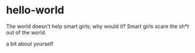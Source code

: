 # hello-world
The world doesn't help smart girls; why would it? Smart girls scare the sh*t out of the world.

a bit about yourself
